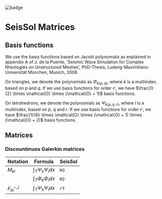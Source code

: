 ![badge](https://img.shields.io/endpoint?url=https://gist.githubusercontent.com/sebwolf-de/b9c4e4cac4b1c91e4645e5a319e18c9a/raw/125dd57c9ec76e3ad149995e4e37a303e6e00c31/seissol-matrices.json)

# SeisSol Matrices #

## Basis functions ##

We use the basis functions based on Jacobi polynomials as explained in appendix A of J. de la Puente, ‘Seismic Wave Simulation for Complex Rheologies on Unstructured Meshes’, PhD-Thesis, Ludwig-Maximilians-Universität München, Munich, 2008.


On triangles, we denote the polynomials as $\Phi_{k(p,q)}$, where $k$ is a multiindex, based on $p$ and $q$.
If we use basis functions for order $\mathcal{O}$, we have $\frac{1}{2} \times \mathcal{O} \times (\mathcal{O} + 1)$ basis functions.

On tetrahedrons, we denote the polynomials as $\Psi_{k(p,q,r)}$, where $l$ is a multiindex, based on $p$, $q$ and $r$.
If we use basis functions for order $\mathcal{O}$, we have $\frac{1}{6} \times \mathcal{O} \times (\mathcal{O} + 1) \times (\mathcal{O} + 2)$ basis functions.

## Matrices ##

### Discountinuos Galerkin matrices ###


| Notation           | Formula                                       | SeisSol            |
| ------------------ | --------------------------------------------- | ------------------ |
| $M_{kl}$           | $\int_T \Psi_k \Psi_l dx$                     | `M3`               |
|                    | $\int_T \Phi_k \Phi_l dx$                     | `M2`               |
| $F_{kl}^{-,j}$     | $\int_T \Psi_k \Psi_l dx$                     | `rT`               |
